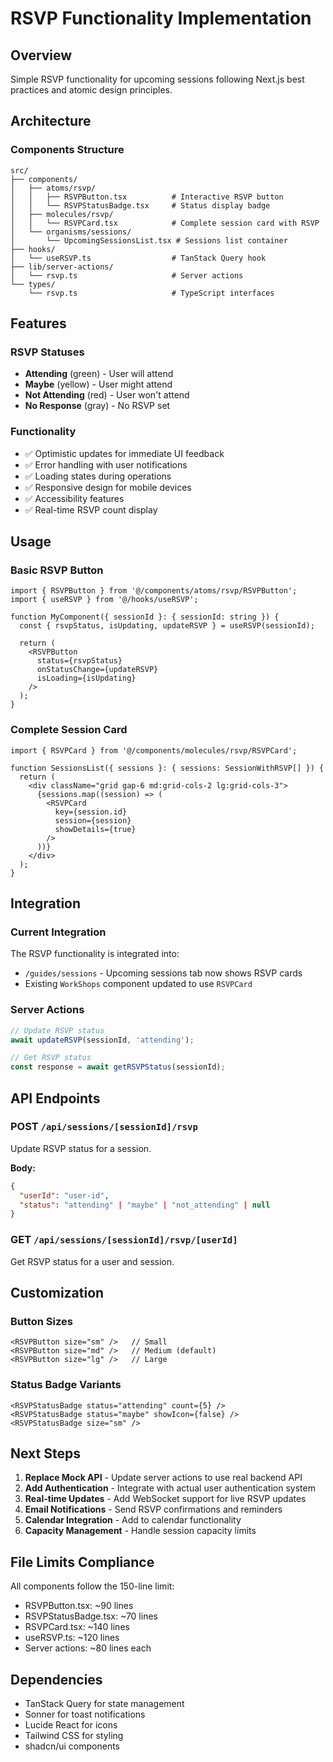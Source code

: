# RSVP Functionality Implementation

## Overview
Simple RSVP functionality for upcoming sessions following Next.js best practices and atomic design principles.

## Architecture

### Components Structure
```
src/
├── components/
│   ├── atoms/rsvp/
│   │   ├── RSVPButton.tsx          # Interactive RSVP button
│   │   └── RSVPStatusBadge.tsx     # Status display badge
│   ├── molecules/rsvp/
│   │   └── RSVPCard.tsx            # Complete session card with RSVP
│   └── organisms/sessions/
│       └── UpcomingSessionsList.tsx # Sessions list container
├── hooks/
│   └── useRSVP.ts                  # TanStack Query hook
├── lib/server-actions/
│   └── rsvp.ts                     # Server actions
└── types/
    └── rsvp.ts                     # TypeScript interfaces
```

## Features

### RSVP Statuses
- **Attending** (green) - User will attend
- **Maybe** (yellow) - User might attend  
- **Not Attending** (red) - User won't attend
- **No Response** (gray) - No RSVP set

### Functionality
- ✅ Optimistic updates for immediate UI feedback
- ✅ Error handling with user notifications
- ✅ Loading states during operations
- ✅ Responsive design for mobile devices
- ✅ Accessibility features
- ✅ Real-time RSVP count display

## Usage

### Basic RSVP Button
```tsx
import { RSVPButton } from '@/components/atoms/rsvp/RSVPButton';
import { useRSVP } from '@/hooks/useRSVP';

function MyComponent({ sessionId }: { sessionId: string }) {
  const { rsvpStatus, isUpdating, updateRSVP } = useRSVP(sessionId);
  
  return (
    <RSVPButton
      status={rsvpStatus}
      onStatusChange={updateRSVP}
      isLoading={isUpdating}
    />
  );
}
```

### Complete Session Card
```tsx
import { RSVPCard } from '@/components/molecules/rsvp/RSVPCard';

function SessionsList({ sessions }: { sessions: SessionWithRSVP[] }) {
  return (
    <div className="grid gap-6 md:grid-cols-2 lg:grid-cols-3">
      {sessions.map((session) => (
        <RSVPCard
          key={session.id}
          session={session}
          showDetails={true}
        />
      ))}
    </div>
  );
}
```

## Integration

### Current Integration
The RSVP functionality is integrated into:
- `/guides/sessions` - Upcoming sessions tab now shows RSVP cards
- Existing `WorkShops` component updated to use `RSVPCard`

### Server Actions
```typescript
// Update RSVP status
await updateRSVP(sessionId, 'attending');

// Get RSVP status  
const response = await getRSVPStatus(sessionId);
```

## API Endpoints

### POST `/api/sessions/[sessionId]/rsvp`
Update RSVP status for a session.

**Body:**
```json
{
  "userId": "user-id",
  "status": "attending" | "maybe" | "not_attending" | null
}
```

### GET `/api/sessions/[sessionId]/rsvp/[userId]`
Get RSVP status for a user and session.

## Customization

### Button Sizes
```tsx
<RSVPButton size="sm" />   // Small
<RSVPButton size="md" />   // Medium (default)
<RSVPButton size="lg" />   // Large
```

### Status Badge Variants
```tsx
<RSVPStatusBadge status="attending" count={5} />
<RSVPStatusBadge status="maybe" showIcon={false} />
<RSVPStatusBadge size="sm" />
```

## Next Steps

1. **Replace Mock API** - Update server actions to use real backend API
2. **Add Authentication** - Integrate with actual user authentication system
3. **Real-time Updates** - Add WebSocket support for live RSVP updates
4. **Email Notifications** - Send RSVP confirmations and reminders
5. **Calendar Integration** - Add to calendar functionality
6. **Capacity Management** - Handle session capacity limits

## File Limits Compliance

All components follow the 150-line limit:
- RSVPButton.tsx: ~90 lines
- RSVPStatusBadge.tsx: ~70 lines  
- RSVPCard.tsx: ~140 lines
- useRSVP.ts: ~120 lines
- Server actions: ~80 lines each

## Dependencies

- TanStack Query for state management
- Sonner for toast notifications
- Lucide React for icons
- Tailwind CSS for styling
- shadcn/ui components
